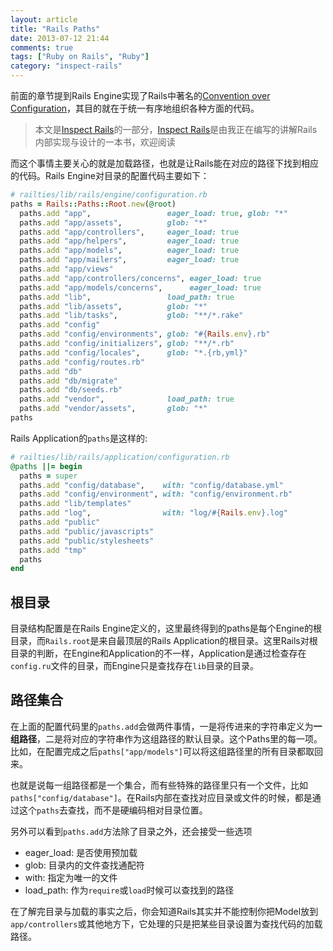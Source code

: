 ```yaml
---
layout: article
title: "Rails Paths"
date: 2013-07-12 21:44
comments: true
tags: ["Ruby on Rails", "Ruby"]
category: "inspect-rails"
---
```


前面的章节提到Rails Engine实现了Rails中著名的[Convention over Configuration][1]，其目的就在于统一有序地组织各种方面的代码。


> 本文是[Inspect Rails](/inspect-rails)的一部分，[Inspect Rails](/inspect-rails)是由我正在编写的讲解Rails内部实现与设计的一本书，欢迎阅读

而这个事情主要关心的就是加载路径，也就是让Rails能在对应的路径下找到相应的代码。Rails Engine对目录的配置代码主要如下：

```ruby
# railties/lib/rails/engine/configuration.rb
paths = Rails::Paths::Root.new(@root)
  paths.add "app",                 eager_load: true, glob: "*"
  paths.add "app/assets",          glob: "*"
  paths.add "app/controllers",     eager_load: true
  paths.add "app/helpers",         eager_load: true
  paths.add "app/models",          eager_load: true
  paths.add "app/mailers",         eager_load: true
  paths.add "app/views"
  paths.add "app/controllers/concerns", eager_load: true
  paths.add "app/models/concerns",      eager_load: true
  paths.add "lib",                 load_path: true
  paths.add "lib/assets",          glob: "*"
  paths.add "lib/tasks",           glob: "**/*.rake"
  paths.add "config"
  paths.add "config/environments", glob: "#{Rails.env}.rb"
  paths.add "config/initializers", glob: "**/*.rb"
  paths.add "config/locales",      glob: "*.{rb,yml}"
  paths.add "config/routes.rb"
  paths.add "db"
  paths.add "db/migrate"
  paths.add "db/seeds.rb"
  paths.add "vendor",              load_path: true
  paths.add "vendor/assets",       glob: "*"
paths
```

Rails Application的`paths`是这样的:

```ruby
# railties/lib/rails/application/configuration.rb
@paths ||= begin
  paths = super
  paths.add "config/database",    with: "config/database.yml"
  paths.add "config/environment", with: "config/environment.rb"
  paths.add "lib/templates"
  paths.add "log",                with: "log/#{Rails.env}.log"
  paths.add "public"
  paths.add "public/javascripts"
  paths.add "public/stylesheets"
  paths.add "tmp"
  paths
end
```

## 根目录

目录结构配置是在Rails Engine定义的，这里最终得到的paths是每个Engine的根目录，而`Rails.root`是来自最顶层的Rails Application的根目录。这里Rails对根目录的判断，在Engine和Application的不一样，Application是通过检查存在`config.ru`文件的目录，而Engine只是查找存在`lib`目录的目录。

## 路径集合

在上面的配置代码里的`paths.add`会做两件事情，一是将传进来的字符串定义为**一组路径**，二是将对应的字符串作为这组路径的默认目录。这个Paths里的每一项。比如，在配置完成之后`paths["app/models"]`可以将这组路径里的所有目录都取回来。

也就是说每一组路径都是一个集合，而有些特殊的路径里只有一个文件，比如`paths["config/database"]`。在Rails内部在查找对应目录或文件的时候，都是通过这个`paths`去查找，而不是硬编码相对目录位置。

另外可以看到`paths.add`方法除了目录之外，还会接受一些选项

- eager_load: 是否使用预加载
- glob: 目录内的文件查找通配符
- with: 指定为唯一的文件
- load_path: 作为`require`或`load`时候可以查找到的路径

在了解完目录与加载的事实之后，你会知道Rails其实并不能控制你把Model放到`app/controllers`或其他地方下，它处理的只是把某些目录设置为查找代码的加载路径。

[0]: https://github.com/rails/rails/blob/4-0-stable/activesupport/lib/active_support/dependencies.rb
[1]: http://en.wikipedia.org/wiki/Convention_over_configuration
